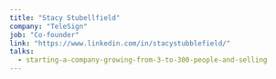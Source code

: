```yaml
---
title: "Stacy Stubellfield"
company: "TeleSign"
job: "Co-founder"
link: "https://www.linkedin.com/in/stacystubblefield/"
talks:
  - starting-a-company-growing-from-3-to-300-people-and-selling
---
```

